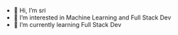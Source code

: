 - 👋 Hi, I’m sri
- 👀 I’m interested in Machine Learning and Full Stack Dev
- 🌱 I’m currently learning  Full Stack Dev

<!---
sriieeu/sriieeu is a ✨ special ✨ repository because its `README.md` (this file) appears on your GitHub profile.
You can click the Preview link to take a look at your changes.
--->
